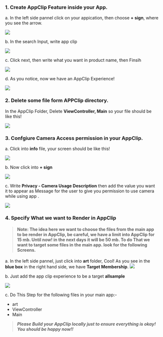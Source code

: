 ### 1. Create AppClip Feature inside your App.

a. In the left side pannel click on your appication, then choose **+ sign**, where you see the arrow.

![](/screens/1.png)

b. In the search Input, write app clip

![](/screens/2.png)

c. Click next, then write what you want in product name, then Finsih

![](/screens/3.png)

d. As you notice, now we have an AppClip Experience!

![](/screens/4.png)

### 2. Delete some file form APPClip directory.

In the AppClip Folder, Delete **ViewController, Main** so your file should be like this!

![](/screens/5.jpeg)

### 3. Confgiure Camera Access permission in your AppClip.

a. Click into **info** file, your screen should be like this!

![](/screens/6.png)

b. Now click into **+ sign**

![](/screens/7.png)


c. Write **Privacy - Camera Usage Description** then add the value you want it to appear as Message for the user to give you permission to use camera while using app .

![](/screens/8.png)

### 4. Specify What we want to Render in AppClip

> #### Note: The idea here we want to choose the files from the main app to be render in AppClip, be careful, we have a limit into AppClip for 15 mb. Until now! in the next days it will be 50 mb. To do That we want to target some files in the main app. look for the following Screens.

a. In the left side pannel, just click into **art** folder, Cool! As you see in the **blue box** in the right hand side, we have **Target Membership**.
![](/screens/9.png)

b. Just add the app clip experience to be a target **allsample**

![](/screens/10.png)

c. Do This Step for the following files in your main app:- 
* art
* ViewController
* Main


> ***Please Build your AppClip locally just to ensure everything is okay! You should be happy now!!***




